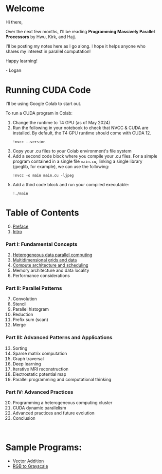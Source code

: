 # Welcome
Hi there,

Over the next few months, I'll be reading **Programming Massively Parallel Processors** by Hwu, Kirk, and Hajj.

I'll be posting my notes here as I go along. I hope it helps anyone who shares my interest in parallel computation!

Happy learning!

\- Logan

# Running CUDA Code
I'll be using Google Colab to start out.

To run a CUDA program in Colab:
1. Change the runtime to T4 GPU (as of May 2024)
2. Run the following in your notebook to check that NVCC & CUDA are installed. By default, the T4 GPU runtime should come with CUDA 12.
    ```
    !nvcc --version
    ```
3. Copy your .cu files to your Colab environment's file system
4. Add a second code block where you compile your .cu files. For a simple program contained in a single file `main.cu`, linking a single library (jpeglib, for example), we can use the following:
    ```
    !nvcc -o main main.cu -ljpeg
    ```
5. Add a third code block and run your compiled executable:
    ```
    !./main
    ```

# Table of Contents

0. [Preface](./notes/chapter00.md)
1. [Intro](./notes/chapter01.md)
### Part I: Fundamental Concepts
2. [Heterogeneous data parallel computing](./notes/chapter02.md)
3. [Multidimensional grids and data](./notes/chapter03.md)
4. [Compute architecture and scheduling](./notes/chapter04.md)
5. Memory architecture and data locality
6. Performance considerations
### Part II: Parallel Patterns
7. Convolution
8. Stencil
9. Parallel histogram
10. Reduction
11. Prefix sum (scan)
12. Merge
### Part III: Advanced Patterns and Applications
13. Sorting
14. Sparse matrix computation
15. Graph traversal
16. Deep learning
17. Iterative MRI reconstruction
18. Electrostatic potential map
19. Parallel programming and computational thinking
### Part IV: Advanced Practices
20. Programming a heterogeneous computing cluster
21. CUDA dynamic parallelism
22. Advanced practices and future evolution
23. Conclusion

<br>

# Sample Programs:
- [Vector Addition](./programs/c02s06_vectorAddition.cu)
- [RGB to Grayscale](./programs/c03s02_rgbToGrayscale.cu)